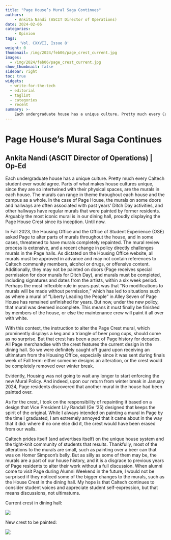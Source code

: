 ```yaml
---
title: "Page House’s Mural Saga Continues"
authors: 
    - Ankita Nandi (ASCIT Director of Operations)
date: 2024-02-06
categories:
    - Opinion
tags:
    - 'Vol. CXXVII, Issue 8'
weight: 0
thumbnail: /img/2024/feb06/page_crest_current.jpg
images:
  - /img/2024/feb06/page_crest_current.jpg
show_thumbnail: false
sidebar: right
toc: true
widgets:
  - write-for-the-tech
  - editorial
  - taglist
  - categories
  - recent
summary: >-
    Each undergraduate house has a unique culture. Pretty much every Caltech student ever would agree. Parts of what makes house cultures unique, since they are so intertwined with their physical spaces, are the murals in each house.
---
```



# Page House’s Mural Saga Continues


## Ankita Nandi (ASCIT Director of Operations) | Op-Ed

Each undergraduate house has a unique culture. Pretty much every Caltech student ever would agree. Parts of what makes house cultures unique, since they are so intertwined with their physical spaces, are the murals in each house. The murals can range in theme throughout each house and the campus as a whole. In the case of Page House, the murals on some doors and hallways are often associated with past years’ Ditch Day activities, and other hallways have regular murals that were painted by former residents. Arguably the most iconic mural is in our dining hall, proudly displaying the Page House Crest since its inception. Until now.

In Fall 2023, the Housing Office and the Office of Student Experience (OSE) asked Page to alter parts of murals throughout the house, and in some cases, threatened to have murals completely repainted. The mural review process is extensive, and a recent change in policy directly challenges murals in the Page halls. As dictated on the Housing Office website, all murals must be approved in advance and may not contain references to Caltech community members, alcohol or drugs, or offensive content. Additionally, they may not be painted on doors (Page receives special permission for door murals for Ditch Day), and murals must be completed, including signatures and dates from the artists, within a six week period. Perhaps the most inflexible rule in years past was that “No modifications to murals will be made without permission,” which has led to situations such as where a mural of “Liberty Leading the People” in Alley Seven of Page House has remained unfinished for years. But now, under the new policy, that mural was deemed incomplete. This means it must finally be finished by members of the house, or else the maintenance crew will paint it all over with white. 

With this context, the instruction to alter the Page Crest mural, which prominently displays a keg and a triangle of beer pong cups, should come as no surprise. But that crest has been a part of Page history for decades. All Page merchandise with the crest features the current design in the dining hall. So we were definitely caught off guard upon receiving an ultimatum from the Housing Office, especially since it was sent during finals week of Fall term: either someone designs an alteration, or the crest would be completely removed over winter break.

Evidently, Housing was not going to wait any longer to start enforcing the new Mural Policy. And indeed, upon our return from winter break in January 2024, Page residents discovered that another mural in the house had been painted over.

As for the crest, I took on the responsibility of repainting it based on a design that Vice President Lily Randall (Ge ‘25) designed that keeps the spirit of the original. While I always intended on painting a mural in Page by the time I graduated, I am extremely annoyed that it came about in the way that it did: where if no one else did it, the crest would have been erased from our walls.

Caltech prides itself (and advertises itself) on the unique house system and the tight-knit community of students that results. Thankfully, most of the alterations to the murals are small, such as painting over a beer can that was on Homer Simpson’s belly. But as silly as some of them may be, the murals are a part of our house history, and it is a disgrace to previous years of Page residents to alter their work without a full discussion. When alumni come to visit Page during Alumni Weekend in the future, I would not be surprised if they noticed some of the bigger changes to the murals, such as the House Crest in the dining hall. My hope is that Caltech continues to consider student voices and appreciate student self-expression, but that means discussions, not ultimatums.

Current crest in dining hall:




![](/img/2024/feb06/page_crest_current.jpg)


New crest to be painted: 



![](/img/2024/feb06/page_crest_new.jpg)

